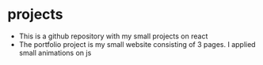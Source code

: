 # projects
* This is a github repository with my small projects on react
* The portfolio project is my small website consisting of 3 pages. I applied small animations on js
